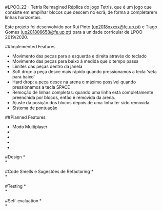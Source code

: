#LPOO_22 - Tetris Reimagined
Réplica do jogo Tetris, que é um jogo que consiste em empilhar blocos que descem no ecrã, de forma a completarem linhas horizontais.

Este projeto foi desenvolvido por Rui Pinto (up2018xxxxx@fe.up.pt) e Tiago Gomes (up201806658@fe.up.pt) para a unidade corricular de LPOO 2019/2020.

##Implemented Features
  * Movimento das peças para a esquerda e direita através do teclado
  * Movimento das peças para baixo à medida que o tempo passa
  * Limites das peças dentro da janela
  * Soft drop: a peça desce mais rápido quando pressionamos a tecla 'seta para baixo'
  * Hard drop: a peça desce na arena o máximo possível quando pressionamos a tecla SPACE
  * Remoção de linhas completas: quando uma linha está completamente preenchida por blocos, então é removida da arena.
  * Ajuste da posição dos blocos depois de uma linha ter sido removida
  * Sistema de pontuação
  
  
##Planned Features
  * Modo Multiplayer
  *
  *
  *
  *

#Design
  *  
  *
  
#Code Smells e Sugestões de Refactoring
  *  
  *
  
#Testing
  *  
  *
  
#Self-evaluation
  *  
  *